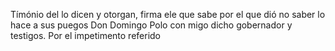 Tímónio del lo dicen y otorgan, firma ele que sabe por el que dió no saber lo hace a sus puegos Don Domingo Polo con migo dicho gobernador y testigos. Por el impetimento referido